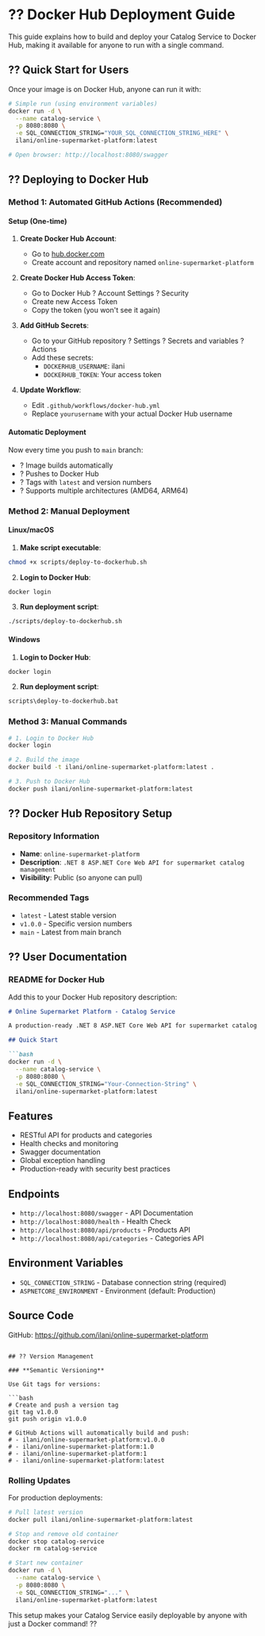 # ?? Docker Hub Deployment Guide

This guide explains how to build and deploy your Catalog Service to Docker Hub, making it available for anyone to run with a single command.

## ?? Quick Start for Users

Once your image is on Docker Hub, anyone can run it with:

```bash
# Simple run (using environment variables)
docker run -d \
  --name catalog-service \
  -p 8080:8080 \
  -e SQL_CONNECTION_STRING="YOUR_SQL_CONNECTION_STRING_HERE" \
  ilani/online-supermarket-platform:latest

# Open browser: http://localhost:8080/swagger
```

## ?? Deploying to Docker Hub

### Method 1: Automated GitHub Actions (Recommended)

#### **Setup (One-time)**

1. **Create Docker Hub Account**:
   - Go to [hub.docker.com](https://hub.docker.com)
   - Create account and repository named `online-supermarket-platform`

2. **Create Docker Hub Access Token**:
   - Go to Docker Hub ? Account Settings ? Security
   - Create new Access Token
   - Copy the token (you won't see it again)

3. **Add GitHub Secrets**:
   - Go to your GitHub repository ? Settings ? Secrets and variables ? Actions
   - Add these secrets:
     - `DOCKERHUB_USERNAME`: ilani
     - `DOCKERHUB_TOKEN`: Your access token

4. **Update Workflow**:
   - Edit `.github/workflows/docker-hub.yml`
   - Replace `yourusername` with your actual Docker Hub username

#### **Automatic Deployment**

Now every time you push to `main` branch:
- ? Image builds automatically
- ? Pushes to Docker Hub
- ? Tags with `latest` and version numbers
- ? Supports multiple architectures (AMD64, ARM64)

### Method 2: Manual Deployment

#### **Linux/macOS**

1. **Make script executable**:
```bash
chmod +x scripts/deploy-to-dockerhub.sh
```

2. **Login to Docker Hub**:
```bash
docker login
```

3. **Run deployment script**:
```bash
./scripts/deploy-to-dockerhub.sh
```

#### **Windows**

1. **Login to Docker Hub**:
```cmd
docker login
```

2. **Run deployment script**:
```cmd
scripts\deploy-to-dockerhub.bat
```

### Method 3: Manual Commands

```bash
# 1. Login to Docker Hub
docker login

# 2. Build the image
docker build -t ilani/online-supermarket-platform:latest .

# 3. Push to Docker Hub
docker push ilani/online-supermarket-platform:latest
```

## ?? Docker Hub Repository Setup

### **Repository Information**

- **Name**: `online-supermarket-platform`
- **Description**: `.NET 8 ASP.NET Core Web API for supermarket catalog management`
- **Visibility**: Public (so anyone can pull)

### **Recommended Tags**

- `latest` - Latest stable version
- `v1.0.0` - Specific version numbers
- `main` - Latest from main branch

## ?? User Documentation

### **README for Docker Hub**

Add this to your Docker Hub repository description:

```markdown
# Online Supermarket Platform - Catalog Service

A production-ready .NET 8 ASP.NET Core Web API for supermarket catalog management.

## Quick Start

```bash
docker run -d \
  --name catalog-service \
  -p 8080:8080 \
  -e SQL_CONNECTION_STRING="Your-Connection-String" \
  ilani/online-supermarket-platform:latest
```

## Features
- RESTful API for products and categories
- Health checks and monitoring
- Swagger documentation
- Global exception handling
- Production-ready with security best practices

## Endpoints
- `http://localhost:8080/swagger` - API Documentation
- `http://localhost:8080/health` - Health Check
- `http://localhost:8080/api/products` - Products API
- `http://localhost:8080/api/categories` - Categories API

## Environment Variables
- `SQL_CONNECTION_STRING` - Database connection string (required)
- `ASPNETCORE_ENVIRONMENT` - Environment (default: Production)

## Source Code
GitHub: https://github.com/ilani/online-supermarket-platform
```

## ?? Version Management

### **Semantic Versioning**

Use Git tags for versions:

```bash
# Create and push a version tag
git tag v1.0.0
git push origin v1.0.0

# GitHub Actions will automatically build and push:
# - ilani/online-supermarket-platform:v1.0.0
# - ilani/online-supermarket-platform:1.0
# - ilani/online-supermarket-platform:1
# - ilani/online-supermarket-platform:latest
```

### **Rolling Updates**

For production deployments:

```bash
# Pull latest version
docker pull ilani/online-supermarket-platform:latest

# Stop and remove old container
docker stop catalog-service
docker rm catalog-service

# Start new container
docker run -d \
  --name catalog-service \
  -p 8080:8080 \
  -e SQL_CONNECTION_STRING="..." \
  ilani/online-supermarket-platform:latest
```

This setup makes your Catalog Service easily deployable by anyone with just a Docker command! ??